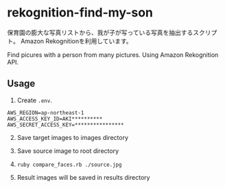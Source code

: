 # rekognition-find-my-son

保育園の膨大な写真リストから、我が子が写っている写真を抽出するスクリプト。
Amazon Rekognitionを利用しています。

Find picures with a person from many pictures.
Using Amazon Rekognition API.

## Usage

1. Create `.env`.
```
AWS_REGION=ap-northeast-1
AWS_ACCESS_KEY_ID=AKI**********
AWS_SECRET_ACCESS_KEY=****************
```

2. Save target images to images directory

3. Save source image to root directory

4. `ruby compare_faces.rb ./source.jpg`

5. Result images will be saved in results directory

